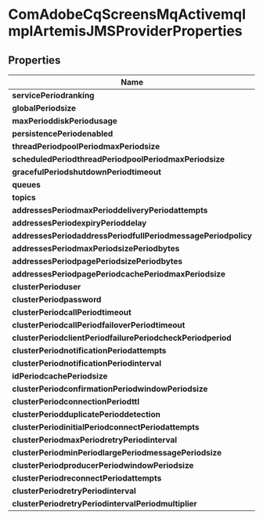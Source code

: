 
# ComAdobeCqScreensMqActivemqImplArtemisJMSProviderProperties

## Properties
Name | Type | Description | Notes
------------ | ------------- | ------------- | -------------
**servicePeriodranking** | [**ConfigNodePropertyInteger**](ConfigNodePropertyInteger.md) |  |  [optional]
**globalPeriodsize** | [**ConfigNodePropertyInteger**](ConfigNodePropertyInteger.md) |  |  [optional]
**maxPerioddiskPeriodusage** | [**ConfigNodePropertyInteger**](ConfigNodePropertyInteger.md) |  |  [optional]
**persistencePeriodenabled** | [**ConfigNodePropertyBoolean**](ConfigNodePropertyBoolean.md) |  |  [optional]
**threadPeriodpoolPeriodmaxPeriodsize** | [**ConfigNodePropertyInteger**](ConfigNodePropertyInteger.md) |  |  [optional]
**scheduledPeriodthreadPeriodpoolPeriodmaxPeriodsize** | [**ConfigNodePropertyInteger**](ConfigNodePropertyInteger.md) |  |  [optional]
**gracefulPeriodshutdownPeriodtimeout** | [**ConfigNodePropertyInteger**](ConfigNodePropertyInteger.md) |  |  [optional]
**queues** | [**ConfigNodePropertyArray**](ConfigNodePropertyArray.md) |  |  [optional]
**topics** | [**ConfigNodePropertyArray**](ConfigNodePropertyArray.md) |  |  [optional]
**addressesPeriodmaxPerioddeliveryPeriodattempts** | [**ConfigNodePropertyInteger**](ConfigNodePropertyInteger.md) |  |  [optional]
**addressesPeriodexpiryPerioddelay** | [**ConfigNodePropertyInteger**](ConfigNodePropertyInteger.md) |  |  [optional]
**addressesPeriodaddressPeriodfullPeriodmessagePeriodpolicy** | [**ConfigNodePropertyDropDown**](ConfigNodePropertyDropDown.md) |  |  [optional]
**addressesPeriodmaxPeriodsizePeriodbytes** | [**ConfigNodePropertyInteger**](ConfigNodePropertyInteger.md) |  |  [optional]
**addressesPeriodpagePeriodsizePeriodbytes** | [**ConfigNodePropertyInteger**](ConfigNodePropertyInteger.md) |  |  [optional]
**addressesPeriodpagePeriodcachePeriodmaxPeriodsize** | [**ConfigNodePropertyInteger**](ConfigNodePropertyInteger.md) |  |  [optional]
**clusterPerioduser** | [**ConfigNodePropertyString**](ConfigNodePropertyString.md) |  |  [optional]
**clusterPeriodpassword** | [**ConfigNodePropertyString**](ConfigNodePropertyString.md) |  |  [optional]
**clusterPeriodcallPeriodtimeout** | [**ConfigNodePropertyInteger**](ConfigNodePropertyInteger.md) |  |  [optional]
**clusterPeriodcallPeriodfailoverPeriodtimeout** | [**ConfigNodePropertyInteger**](ConfigNodePropertyInteger.md) |  |  [optional]
**clusterPeriodclientPeriodfailurePeriodcheckPeriodperiod** | [**ConfigNodePropertyInteger**](ConfigNodePropertyInteger.md) |  |  [optional]
**clusterPeriodnotificationPeriodattempts** | [**ConfigNodePropertyInteger**](ConfigNodePropertyInteger.md) |  |  [optional]
**clusterPeriodnotificationPeriodinterval** | [**ConfigNodePropertyInteger**](ConfigNodePropertyInteger.md) |  |  [optional]
**idPeriodcachePeriodsize** | [**ConfigNodePropertyInteger**](ConfigNodePropertyInteger.md) |  |  [optional]
**clusterPeriodconfirmationPeriodwindowPeriodsize** | [**ConfigNodePropertyInteger**](ConfigNodePropertyInteger.md) |  |  [optional]
**clusterPeriodconnectionPeriodttl** | [**ConfigNodePropertyInteger**](ConfigNodePropertyInteger.md) |  |  [optional]
**clusterPeriodduplicatePerioddetection** | [**ConfigNodePropertyBoolean**](ConfigNodePropertyBoolean.md) |  |  [optional]
**clusterPeriodinitialPeriodconnectPeriodattempts** | [**ConfigNodePropertyInteger**](ConfigNodePropertyInteger.md) |  |  [optional]
**clusterPeriodmaxPeriodretryPeriodinterval** | [**ConfigNodePropertyInteger**](ConfigNodePropertyInteger.md) |  |  [optional]
**clusterPeriodminPeriodlargePeriodmessagePeriodsize** | [**ConfigNodePropertyInteger**](ConfigNodePropertyInteger.md) |  |  [optional]
**clusterPeriodproducerPeriodwindowPeriodsize** | [**ConfigNodePropertyInteger**](ConfigNodePropertyInteger.md) |  |  [optional]
**clusterPeriodreconnectPeriodattempts** | [**ConfigNodePropertyInteger**](ConfigNodePropertyInteger.md) |  |  [optional]
**clusterPeriodretryPeriodinterval** | [**ConfigNodePropertyInteger**](ConfigNodePropertyInteger.md) |  |  [optional]
**clusterPeriodretryPeriodintervalPeriodmultiplier** | [**ConfigNodePropertyFloat**](ConfigNodePropertyFloat.md) |  |  [optional]



